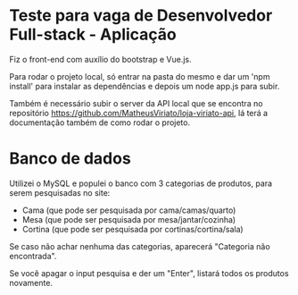 # Teste para vaga de Desenvolvedor Full-stack - Aplicação

Fiz o front-end com auxílio do bootstrap e Vue.js.

Para rodar o projeto local, só entrar na pasta do mesmo e dar um 'npm install' para instalar as dependências e depois um node app.js para subir.

Também é necessário subir o server da API local que se encontra no repositório https://github.com/MatheusViriato/loja-viriato-api, lá terá a documentação também de como rodar o projeto.

# Banco de dados

Utilizei o MySQL e populei o banco com 3 categorias de produtos, para serem pesquisadas no site:
- Cama (que pode ser pesquisada por cama/camas/quarto)
- Mesa (que pode ser pesquisada por mesa/jantar/cozinha)
- Cortina (que pode ser pesquisada por cortinas/cortina/sala)

Se caso não achar nenhuma das categorias, aparecerá "Categoria não encontrada".

Se você apagar o input pesquisa e der um "Enter", listará todos os produtos novamente.